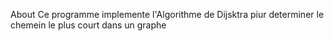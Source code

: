 About
Ce programme implemente l'Algorithme de Dijsktra piur determiner le chemein le plus court dans un graphe
